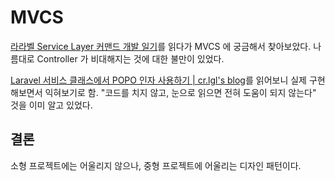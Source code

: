 # MVCS

[라라벨 Service Layer 커맨드 개발 일기](https://getsolaris.kr/2018-10-20/laravel-mvcs-service/)를 읽다가 MVCS 에 궁금해서 찾아보았다.
나름대로 Controller 가 비대해지는 것에 대한 불만이 있었다.

[Laravel 서비스 클래스에서 POPO 인자 사용하기 | cr.lgl's blog](https://ceobe.dev/laravel-popo-request-for-service-layer/)를 읽어보니 실제 구현해보면서 익혀보기로 함.
"코드를 치지 않고, 눈으로 읽으면 전혀 도움이 되지 않는다" 것을 이미 알고 있었다.

## 결론 
소형 프로젝트에는 어울리지 않으나, 중형 프로젝트에 어울리는 디자인 패턴이다.

